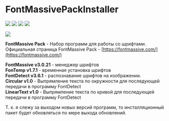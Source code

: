 # FontMassivePackInstaller

![](https://img.shields.io/github/release/nice-studio/FontMassivePackInstaller.svg?style=for-the-badge) ![](https://img.shields.io/github/license/nice-studio/FontMassivePackInstaller.svg?style=for-the-badge) ![](https://img.shields.io/github/downloads/nice-studio/FontMassivePackInstaller/total.svg?label=%D0%A1%D0%9A%D0%90%D0%A7%D0%95%D0%9D%D0%9E&style=for-the-badge) ![](https://img.shields.io/github/repo-size/nice-studio/FontMassivePackInstaller.svg?style=for-the-badge)

![](https://monosnap.com/image/c0bQCSFoh5TTQOhZ8JpaGP1AO0bnjp.png)

**FontMassive Pack** - Набор программ для работы со шрифтами.   
Официальная страница FontMassive Pack - [https://fontmassive.com/](https://fontmassive.com/)

**FontMassive v3.0.21** - менеджер шрифтов   
**FonTemp v1.7.1** - временная установка шрифтов   
**FontDetect v3.6.1** - распознавание шрифтов на изображении.   
**Circular v1.0** - Выпрямление текста по окружности для последующей передачи в программу FontDetect   
**LinearText v1.0** - Выпрямление текста по кривой для последующей передачи в программу FontDetect

Т. к. я слежу за выходом новых версий программ, то инсталляционный пакет будет обновляться по мере выхода обновлений. 
